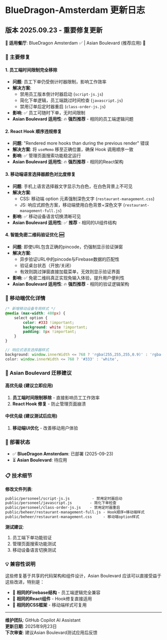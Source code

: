 # BlueDragon-Amsterdam 更新日志

## 版本 2025.09.23 - 重要修复更新

**🏢 适用餐厅**: BlueDragon Amsterdam ✅ | Asian Boulevard (推荐应用) 🔄

### 🔧 主要修复

#### 1. 员工端时间限制完全移除

- **问题**: 员工下单仍受倒计时器限制，影响工作效率
- **解决方案**:
  - 禁用员工版本倒计时器启动 (`script-js.js`)
  - 简化下单逻辑，员工端跳过时间检查 (`javascript.js`)
  - 禁用订单后定时器重启 (`class-order-js.js`)
- **影响**: ✅ 员工可随时下单，无时间限制
- **Asian Boulevard 适用性**: 🔥 **强烈推荐** - 相同的员工端逻辑问题

#### 2. React Hook 顺序违规修复

- **问题**: "Rendered more hooks than during the previous render" 错误
- **解决方案**: 将 `useMemo` 移至正确位置，确保 Hook 调用顺序一致
- **影响**: ✅ 管理页面搜索功能稳定运行
- **Asian Boulevard 适用性**: 🔥 **强烈推荐** - 相同的React架构

#### 3. 移动端语言选择器颜色对比度修复

- **问题**: 手机上语言选择器文字显示为白色，在白色背景上不可见
- **解决方案**:
  - CSS: 移动端 option 元素强制深色文字 (`restaurant-management.css`)
  - JS: 响应式颜色方案，移动端使用白色背景+深色文字 (`restaurant-management-full.js`)
- **影响**: ✅ 移动设备语言切换清晰可见
- **Asian Boulevard 适用性**: ✅ **推荐** - 相同的UI组件结构

#### 4. 智能免密二维码验证优化 🆕

- **问题**: 即使URL包含正确的pincode，仍强制显示验证弹窗
- **解决方案**:
  - 异步验证URL中的pincode与Firebase数据的匹配性
  - 验证桌台状态（开放/关闭）
  - 有效则跳过弹窗直接加载菜单，无效则显示验证界面
- **影响**: ✅ 免密二维码真正实现免输入体验，提升用户便利性
- **Asian Boulevard 适用性**: 🔥 **强烈推荐** - 相同的验证逻辑架构

### 📱 移动端优化详情

```css
/* 新增移动设备专用样式 */
@media (max-width: 480px) {
    select option {
        color: #333 !important;
        background: white !important;
        padding: 8px !important;
    }
}
```

```javascript
// 响应式语言选择器样式
background: window.innerWidth <= 768 ? 'rgba(255,255,255,0.9)' : 'rgba(255,255,255,0.2)',
color: window.innerWidth <= 768 ? '#333' : 'white',
```

### 🎯 Asian Boulevard 迁移建议

#### 高优先级 (建议立即应用)

1. **员工端时间限制移除** - 直接影响员工工作效率
2. **React Hook 修复** - 防止管理页面崩溃

#### 中优先级 (建议测试后应用)

1. **移动端UI优化** - 改善移动用户体验

### 🔄 部署状态

- ✅ **BlueDragon Amsterdam**: 已部署 (2025-09-23)
- ⏳ **Asian Boulevard**: 待应用

### 📋 技术细节

**修改文件列表**:

```txt
public/personeel/script-js.js          - 禁用定时器启动
public/personeel/javascript.js        - 简化下单检查  
public/personeel/class-order-js.js    - 禁用定时器重启
public/beheer/restaurant-management-full.js - Hook顺序+移动端样式
public/beheer/restaurant-management.css     - 移动端option样式
```

**测试建议**:

1. 员工端下单功能验证
2. 管理页面搜索功能测试
3. 移动设备语言切换测试

### 💡 兼容性说明

这些修复基于共享的代码架构和组件设计，Asian Boulevard 应该可以直接受益于这些改进，特别是：

- 🔄 **相同的Firebase结构** - 员工端逻辑完全兼容
- 🔄 **相同的React组件** - Hook修复直接适用  
- 🔄 **相同的CSS框架** - 移动端样式可复用

---

**维护团队**: GitHub Copilot AI Assistant  
**更新日期**: 2025年9月23日  
**下次审查**: 建议Asian Boulevard测试应用后反馈